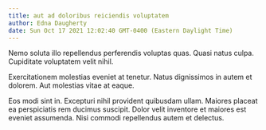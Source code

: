 ```yaml
---
title: aut ad doloribus reiciendis voluptatem
author: Edna Daugherty
date: Sun Oct 17 2021 12:02:40 GMT-0400 (Eastern Daylight Time)
---
```

Nemo soluta illo repellendus perferendis voluptas quas. Quasi natus culpa. Cupiditate voluptatem velit nihil.

 Exercitationem molestias eveniet at tenetur. Natus dignissimos in autem et dolorem. Aut molestias vitae at eaque.

 Eos modi sint in. Excepturi nihil provident quibusdam ullam. Maiores placeat ea perspiciatis rem ducimus suscipit. Dolor velit inventore et maiores est eveniet assumenda. Nisi commodi repellendus autem et delectus.